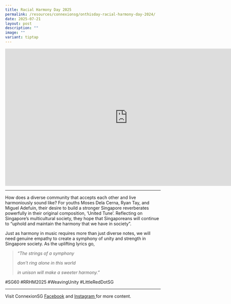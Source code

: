 ```yaml
---
title: Racial Harmony Day 2025
permalink: /resources/connexionsg/onthisday-racial-harmony-day-2024/
date: 2025-07-21
layout: post
description: ""
image: ""
variant: tiptap
---
```

<div class="iframe-wrapper">
<iframe height="445" width="791" allowfullscreen="true" frameborder="0" src="https://www.youtube.com/embed/8u0aWLWU3Pc"></iframe>
</div>
<hr>
<p>How does a diverse community that accepts each other and live harmoniously
sound like? For youths Moses Dela Cerna, Ryan Tay, and Miguel Adefuin,
their desire to build a stronger Singapore reverberates powerfully in their
original composition, ‘United Tune’. Reflecting on Singapore’s multicultural
society, they hope that Singaporeans will continue to “uphold and maintain
the harmony that we have in society”.
<br>
</p>
<p>Just as harmony in music requires more than just diverse notes, we will
need genuine empathy to create a symphony of unity and strength in Singapore
society. As the uplifting lyrics go,&nbsp;
<br>
</p>
<blockquote>
<p><em>“The strings of a symphony&nbsp;</em>
</p>
<p><em>don't ring alone in this world&nbsp;</em>
</p>
<p><em>in unison will make a sweeter harmony.”</em>
</p>
</blockquote>
<p></p>
<p>#SG60 #RRHM2025 #WeavingUnity #LittleRedDotSG</p>
<hr>
<p>Visit ConnexionSG <a href="https://www.facebook.com/ConnexionSG" rel="noopener nofollow" target="_blank"><u>Facebook</u></a> and
<a href="https://www.instagram.com/connexionsg/" rel="noopener nofollow" target="_blank"><u>Instagram </u>
</a>for more content.</p>